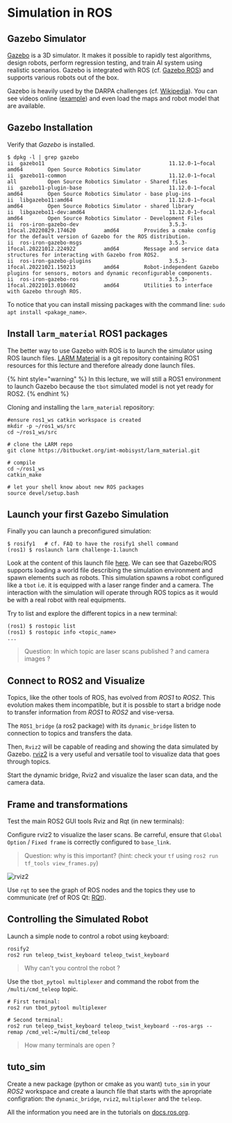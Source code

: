 # Simulation in ROS

## Gazebo Simulator

[Gazebo](http://gazebosim.org/) is a 3D simulator.
It makes it possible to rapidly test algorithms,
    design robots,
    perform regression testing,
    and train AI system using realistic scenarios.
Gazebo is integrated with ROS (cf. [Gazebo ROS](http://wiki.ros.org/gazebo_ros_pkgs))
and supports various robots out of the box.

Gazebo is heavily used by the DARPA challenges (cf. [Wikipedia](https://en.wikipedia.org/wiki/Gazebo_simulator)).
You can see videos online ([example](https://www.youtube.com/watch?v=v6-heLIg85o))
and even load the maps and robot model that are available.

## Gazebo Installation

Verify that _Gazebo_ is installed.

```console
$ dpkg -l | grep gazebo
ii  gazebo11                                        11.12.0-1~focal                      amd64        Open Source Robotics Simulator
ii  gazebo11-common                                 11.12.0-1~focal                      all          Open Source Robotics Simulator - Shared files
ii  gazebo11-plugin-base                            11.12.0-1~focal                      amd64        Open Source Robotics Simulator - base plug-ins
ii  libgazebo11:amd64                               11.12.0-1~focal                      amd64        Open Source Robotics Simulator - shared library
ii  libgazebo11-dev:amd64                           11.12.0-1~focal                      amd64        Open Source Robotics Simulator - Development Files
ii  ros-iron-gazebo-dev                             3.5.3-1focal.20220829.174620         amd64        Provides a cmake config for the default version of Gazebo for the ROS distribution.
ii  ros-iron-gazebo-msgs                            3.5.3-1focal.20221012.224922         amd64        Message and service data structures for interacting with Gazebo from ROS2.
ii  ros-iron-gazebo-plugins                         3.5.3-1focal.20221021.150213         amd64        Robot-independent Gazebo plugins for sensors, motors and dynamic reconfigurable components.
ii  ros-iron-gazebo-ros                             3.5.3-1focal.20221013.010602         amd64        Utilities to interface with Gazebo through ROS.
```

To notice that you can install missing packages with the command line: `sudo apt install <pakage_name>`.

## Install `larm_material` ROS1 packages

The better way to use Gazebo with ROS is to launch the simulator using ROS launch files.
[LARM Material](https://bitbucket.org/imt-mobisyst/larm_material/src/2023/) is a git repository containing ROS1 resources for this lecture and therefore already done launch files.

{% hint style="warning" %}
In this lecture, we will still a ROS1 environment to launch Gazebo because the `tbot` simulated model is not yet ready for ROS2.
{% endhint %}

Cloning and installing the `larm_material` repository:

```console
#ensure ros1_ws catkin workspace is created
mkdir -p ~/ros1_ws/src
cd ~/ros1_ws/src

# clone the LARM repo
git clone https://bitbucket.org/imt-mobisyst/larm_material.git

# compile
cd ~/ros1_ws
catkin_make

# let your shell know about new ROS packages
source devel/setup.bash
```

## Launch your first Gazebo Simulation

Finally you can launch a preconfigured simulation:

```console
$ rosify1   # cf. FAQ to have the rosify1 shell command
(ros1) $ roslaunch larm challenge-1.launch
```

Look at the content of this launch file [here](https://bitbucket.org/imt-mobisyst/larm_material/src/2023/larm/launch/challenge-1.launch).
We can see that Gazebo/ROS supports loading a world file describing the simulation environment and spawn elements such as robots.
This simulation spawns a robot configured like a `tbot` i.e. it is equipped with a laser range finder and a camera.
The interaction with the simulation will operate through ROS topics as it would be with a real robot with real equipments.

Try to list and explore the different topics in a new terminal:

```console
(ros1) $ rostopic list
(ros1) $ rostopic info <topic_name>
...
```

> Question: In which topic are laser scans published ? and camera images ?


## Connect to ROS2 and Visualize

Topics, like the other tools of ROS, has evolved from _ROS1_ to _ROS2_.
This evolution makes them incompatible, but it is possble to start a bridge node to transfer information from _ROS1_ to _ROS2_ and vise-versa.

The `ROS1_bridge` (a ros2 package) with its `dynamic_bridge` listen to connection to topics and transfers the data.

Then, `Rviz2` will be capable of reading and showing the data simulated by Gazebo.
[rviz2](https://index.ros.org/p/rviz2/) is a very useful and versatile tool to visualize data that goes through topics.

Start the dynamic bridge, Rviz2 and visualize the laser scan data, and the camera data.


## Frame and transformations

Test the main ROS2 GUI tools Rviz and Rqt (in new terminals):

Configure rviz2 to visualize the laser scans.
Be carreful, ensure that `Global Option` / `Fixed frame` is correctly configured to `base_link`.

> Question: why is this important? (hint: check your `tf` using `ros2 run tf_tools view_frames.py`)

![rviz2](../files/SLAM/rviz_laserscan.png)

Use `rqt` to see the graph of ROS nodes and the topics they use to communicate (ref of ROS Qt: [RQt](https://docs.ros.org/en/iron/Concepts/About-RQt.html)).


## Controlling the Simulated Robot

Launch a simple node to control a robot using keyboard:

```console
rosify2
ros2 run teleop_twist_keyboard teleop_twist_keyboard
```

> Why can't you control the robot ?

Use the `tbot_pytool multiplexer` and command the robot from the `/multi/cmd_teleop` topic.

```console
# First terminal:
ros2 run tbot_pytool multiplexer

# Second terminal:
ros2 run teleop_twist_keyboard teleop_twist_keyboard --ros-args --remap /cmd_vel:=/multi/cmd_teleop
```

> How many terminals are open ?

## tuto_sim

Create a new package (python or cmake as you want) `tuto_sim` in your _ROS2_ workspace and create a launch file that starts with the apropriate configration: the `dynamic_bridge`, `rviz2`, `multiplexer` and the `teleop`.

All the information you need are in the tutorials on [docs.ros.org](https://docs.ros.org/en/iron/Tutorials/Intermediate/Launch/Launch-Main.html).

<!--
## A program to control the simulated robot

TODO
-->
